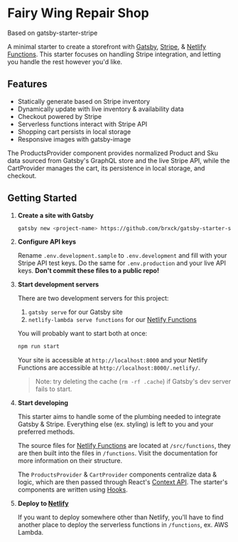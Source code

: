 # Fairy Wing Repair Shop

Based on gatsby-starter-stripe

A minimal starter to create a storefront with [Gatsby](https://www.gatsbyjs.org/), [Stripe](https://stripe.com/), & [Netlify Functions](https://www.netlify.com/docs/functions/). This starter focuses on handling Stripe integration, and letting you handle the rest however you'd like.

## Features

-   Statically generate based on Stripe inventory
-   Dynamically update with live inventory & availability data
-   Checkout powered by Stripe
-   Serverless functions interact with Stripe API
-   Shopping cart persists in local storage
-   Responsive images with gatsby-image

The ProductsProvider component provides normalized Product and Sku data sourced from Gatsby's GraphQL store and the live Stripe API, while the CartProvider manages the cart, its persistence in local storage, and checkout.

## Getting Started

1. **Create a site with Gatsby**

    ```sh
    gatsby new <project-name> https://github.com/brxck/gatsby-starter-stripe
    ```

2. **Configure API keys**

    Rename `.env.development.sample` to `.env.development` and fill with your Stripe API test keys. Do the same for `.env.production` and your live API keys. **Don't commit these files to a public repo!**

3. **Start development servers**

    There are two development servers for this project:

    1. `gatsby serve` for our Gatsby site
    2. `netlify-lambda serve functions` for our [Netlify Functions](https://github.com/netlify/netlify-lambda#usage)

    You will probably want to start both at once:

    ```sh
    npm run start
    ```

    Your site is accessible at `http://localhost:8000` and your Netlify Functions are accessible at `http://localhost:8000/.netlify/`.

    > Note: try deleting the cache (`rm -rf .cache`) if Gatsby's dev server fails to start.

4. **Start developing**

    This starter aims to handle some of the plumbing needed to integrate Gatsby & Stripe. Everything else (ex. styling) is left to you and your preferred methods.

    The source files for [Netlify Functions](https://www.netlify.com/docs/functions/) are located at `/src/functions`, they are then built into the files in `/functions`. Visit the documentation for more information on their structure.

    The `ProductsProvider` & `CartProvider` components centralize data & logic, which are then passed through React's [Context API](https://reactjs.org/docs/context.html). The starter's components are written using [Hooks](https://reactjs.org/docs/hooks-intro.html).

5) **Deploy to [Netlify](https://www.netlify.com/docs)**

    If you want to deploy somewhere other than Netlify, you'll have to find another place to deploy the serverless functions in `/functions`, ex. AWS Lambda.
